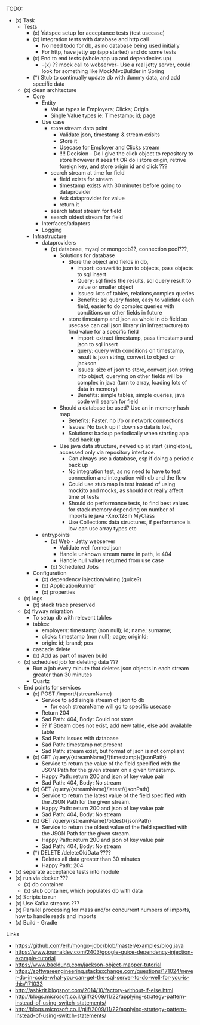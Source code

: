 TODO:

* (x) Task
    * Tests
        * (x) Yatspec setup for acceptance tests (test usecase)
        * (x) Integration tests with database and http call
            * No need todo for db, as no database being used initially
            * For http, have jetty up (app started) and do some tests
        * (x) End to end tests (whole app up and dependecies up)
            * -(x) ?? mock call to webserver- Use a real jetty server, could look for something like MockMvcBuilder in Spring
        * (*) Stub to continually update db with dummy data, and add specific data
    * (x) clean architecture
        * Core
            * Entity
                * Value types ie Employers; Clicks; Origin
                * Single Value types ie: Timestamp; id; page
            * Use case
                * store stream data point
                    - Validate json, timestamp  & stream exisits
                    - Store it
                    - Usecase for Employer and Clicks stream
                    - !!!! Decision - Do I give the click object to repository to store however it sees fit OR do i store origin, retrive foreign key, and store origin id and click ???
                * search stream at time for field
                    - field exists for stream
                    - timestamp exists with 30 minutes before going to dataprovider
                    - Ask dataprovider for value
                    - return it
                * search latest stream for field
                * search oldest stream for field
            * Interfaces/adapters
            * Logging
        * Infrastructure
            * dataproviders
                * (x) database, mysql or mongodb??, connection pool???,
                    * Solutions for database
                        * Store the object and fields in db,
                            * import: convert to json to objects, pass objects to sql insert
                            * Query: sql finds the results, sql query result to value or smaller object
                            * Issues: lots of tables, relations,complex queries
                            * Benefits: sql query faster, easy to validate each field, easier to do complex queries with conditions on other fields in future
                        * store timestamp and json as whole in db field so usecase can call json library (in infrastructure) to find value for a specific field
                            * import: extract timestamp, pass timestamp and json to sql insert
                            * query: query with conditions on timestamp, result is json string, convert to object or jackson
                            * Issues: size of json to store, convert json string into object, querying on other fields will be complex in java (turn to array, loading lots of data in memory)
                            * Benefits: simple tables, simple queries, java code will search for field
                    * Should a database be used? Use an in memory hash map
                        * Benefits: Faster, no i/o or network connections
                        * Issues: No back up if down so data is lost,
                        * Solutions: backup periodically when starting app load back up
                    * Use java data structure, newed up at start (singleton), accessed only via repository interface.
                        * Can always use a database, esp if doing a periodic back up
                        * No integration test, as no need to have to test connection and integration with db and the flow
                        * Could use stub map in test instead of using mockito and mocks, as should not really affect time of tests
                        * Should do performance tests, to find best values for stack memory depending on number of imports ie java -Xmx128m MyClass
                        * Use Collections data structures, if performance is low can use array types etc
            * entrypoints
                * (x) Web - Jetty webserver
                    * Validate well formed json
                    * Handle unknown stream name in path, ie 404
                    * Handle null values returned from use case
                * (x) Scheduled Jobs
        * Configuration
            * (x) dependency injection/wiring (guice?)
            * (x) ApplicationRunner
            * (x) properties
    * (x) logs
        * (x)  stack trace preserved
    * (x) flyway migration
        - To setup db with relevent tables
        - tables:
            - employers: timestamp (non null); id; name; surname;
            - clicks: timestamp (non null); page; originId;
            - origin: id; brand; pos
        - cascade delete
        - (x) Add as part of maven build
    * (x) scheduled job for deleting data ???
        - Run a job every minute that deletes json objects in each stream greater than 30 minutes
        - Quartz
    * End points for services
        * (x) POST /import/{streamName}
            - Service to add single stream of json to db
                - for each streamName will go to specific usecase
            - Return 204
            - Sad Path: 404, Body: Could not store
            - ?? If Stream does not exist, add new table, else add available table
            - Sad Path: issues with database
            - Sad Path: timestamp not present
            - Sad Path: stream exist, but format of json is not compliant
        * (x) GET /query/{streamName}/{timestamp}/{jsonPath}
            - Service to return the value of the field specified with the JSON Path for the given stream on a given timestamp.
            - Happy Path: return 200 and json of key value pair
            - Sad Path: 404, Body: No stream
        * (x) GET /query/{streamName}/latest/{jsonPath}
            - Service to return the latest value of the field specified with the JSON Path for the given stream.
            - Happy Path: return 200 and json of key value pair
            - Sad Path: 404, Body: No stream
        * (x) GET /query/{streamName}/oldest/{jsonPath}
            - Service to return the oldest value of the field specified with the JSON Path for the given stream.
            - Happy Path: return 200 and json of key value pair
            - Sad Path: 404, Body: No stream
        * (*) DELETE /deleteOldData ????
            - Deletes all data greater than 30 minutes
            - Happy Path: 204
* (x) seperate acceptance tests into module
* (x) run via docker ???
    * (x) db container
    * (x) stub container, which populates db with data
* (x) Scripts to run
* (x) Use Kafka streams ???
* (x) Parallel processing for mass and/or concurrent numbers of imports, how to handle reads and imports
* (x) Build - Gradle

Links

* https://github.com/erh/mongo-jdbc/blob/master/examples/blog.java
* https://www.journaldev.com/2403/google-guice-dependency-injection-example-tutorial
* https://www.baeldung.com/jackson-object-mapper-tutorial
* https://softwareengineering.stackexchange.com/questions/171024/never-do-in-code-what-you-can-get-the-sql-server-to-do-well-for-you-is-this/171033
* http://ashkrit.blogspot.com/2014/10/factory-without-if-else.html
* http://blogs.microsoft.co.il/gilf/2009/11/22/applying-strategy-pattern-instead-of-using-switch-statements/
* http://blogs.microsoft.co.il/gilf/2009/11/22/applying-strategy-pattern-instead-of-using-switch-statements/
